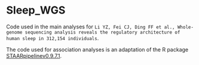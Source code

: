 # Sleep_WGS
Code used in the main analyses for ```Li YZ, Fei CJ, Ding FF et al., Whole-genome sequencing analysis reveals the regulatory architecture of human sleep in 312,154 individuals```.

The code used for association analyses is an adaptation of the R package [STAARpipelinev0.9.7.1](https://github.com/xihaoli/STAARpipeline).
